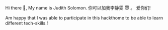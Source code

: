 Hi there 👋, My name is Judith Solomon.
你可以加我李静雯 😇 。
爱你们!

Am happy that I was able to participate in this hackthome to be able to learn different tech-skills.!
